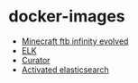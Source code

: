 # docker-images

* [Minecraft ftb infinity evolved](https://github.com/rovingeye/docker-images/tree/master/minecraft-ftb-infinity-evolved)
* [ELK](https://github.com/rovingeye/docker-images/tree/master/elk)
* [Curator](https://github.com/rovingeye/docker-images/tree/master/curator)
* [Activated elasticsearch](https://github.com/rovingeye/docker-images/tree/master/activated_elasticsearch)